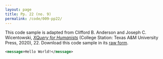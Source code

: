 ```yaml
---
layout: page
title: Pp. 22 (no. 9)
permalink: /code/009-pp22/
---
```


This code sample is adapted from Clifford B. Anderson and Joseph C. Wicentowski, 
[_XQuery for Humanists_](/) (College Station: Texas A&M University Press, 2020), 22. 
Download this code sample in its [raw form](/code/009-pp22/009-pp22.xml).

```xml
<message>Hello World!</message>
```  

